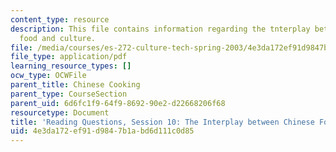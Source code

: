 ```yaml
---
content_type: resource
description: This file contains information regarding the tnterplay between chinese
  food and culture.
file: /media/courses/es-272-culture-tech-spring-2003/4e3da172ef91d9847b1abd6d111c0d85_MITES_272S03_q10.pdf
file_type: application/pdf
learning_resource_types: []
ocw_type: OCWFile
parent_title: Chinese Cooking
parent_type: CourseSection
parent_uid: 6d6fc1f9-64f9-8692-90e2-d22668206f68
resourcetype: Document
title: 'Reading Questions, Session 10: The Interplay between Chinese Food and Culture'
uid: 4e3da172-ef91-d984-7b1a-bd6d111c0d85
---
```

